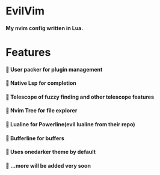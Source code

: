 # EvilVim
#### My nvim config written in Lua.

# Features
####  User packer for plugin management
####  Native Lsp for completion
####  Telescope of fuzzy finding and other telescope features
####  Nvim Tree for file explorer
####  Lualine for Powerline(evil lualine from their repo)
####  Bufferline for buffers
####  Uses onedarker theme by default
####  ...more will be added very soon
